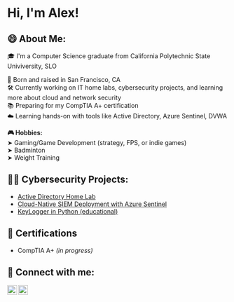 <h1>Hi, I'm Alex! </h1> 

<h2>😄 About Me:</h2>
🎓 I'm a Computer Science graduate from California Polytechnic State Univiversity, SLO  

🌆 Born and raised in San Francisco, CA  
🛠️ Currently working on IT home labs, cybersecurity projects, and learning more about cloud and network security  
📚 Preparing for my CompTIA A+ certification  
☁️ Learning hands-on with tools like Active Directory, Azure Sentinel, DVWA


**🎮 Hobbies:**  
➤ Gaming/Game Development (strategy, FPS, or indie games)  
➤ Badminton  
➤ Weight Training


<h2>👨‍💻 Cybersecurity Projects:</h2>

  - [Active Directory Home Lab](https://github.com/Alexjayleung/Active-Directory-Home-Lab)  
  - [Cloud-Native SIEM Deployment with Azure Sentinel](https://github.com/Alexjayleung/Azure-Sentinel)  
  - [KeyLogger in Python (educational)](https://github.com/Alexjayleung/KeyCapture-Learning-Tool)

<h2>🔭 Certifications</h2>
<ul>
  <li>CompTIA A+ <em>(in progress)</em></li>
</ul>

<h2> 🤳 Connect with me:</h2>


[<img align="left" alt="JoshMadakor | LinkedIn" width="22px" src="https://cdn.jsdelivr.net/npm/simple-icons@v3/icons/linkedin.svg" />][linkedin]
[<img align="left" alt="JoshMadakor | Instagram" width="22px" src="https://cdn.jsdelivr.net/npm/simple-icons@v3/icons/instagram.svg" />][instagram]


[instagram]: https://www.instagram.com/alxjayl/
[linkedin]: https://www.linkedin.com/in/alleung21/

<!--
**joshmadakor1/joshmadakor1** is a ✨ _special_ ✨ repository because its `README.md` (this file) appears on your GitHub profile.

Here are some ideas to get you started:

- 🔭 I’m currently working on ...
- 🌱 I’m currently learning ...
- 👯 I’m looking to collaborate on ...
- 🤔 I’m looking for help with ...
- 💬 Ask me about ...
- 📫 How to reach me: ...
- 😄 Pronouns: ...
- ⚡ Fun fact: ...
-->
